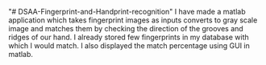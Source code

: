 "# DSAA-Fingerprint-and-Handprint-recognition" 
I have made a matlab application which takes fingerprint images as inputs converts to gray scale image and matches them by checking the direction of the grooves and ridges of our hand. I already stored few fingerprints in my database with which I would match. I also displayed the match percentage using GUI in matlab.
